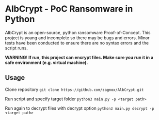 # AlbCrypt - PoC Ransomware in Python
AlbCrypt is an open-source, python ransomware Proof-of-Concept. This project is young and incomplete so there may be bugs and errors.
Minor tests have been conducted to ensure there are no syntax errors and the script runs.

**WARNING! If run, this project can encrypt files. Make sure you run it in a safe environment (e.g. virtual machine).**

## Usage

Clone repository `git clone https://github.com/zagnox/AlbCrypt.git`

Run script and specify target folder `python3 main.py -p <target path>`

Run again to decrypt files with decrypt option `python3 main.py decrypt -p <target path>`
